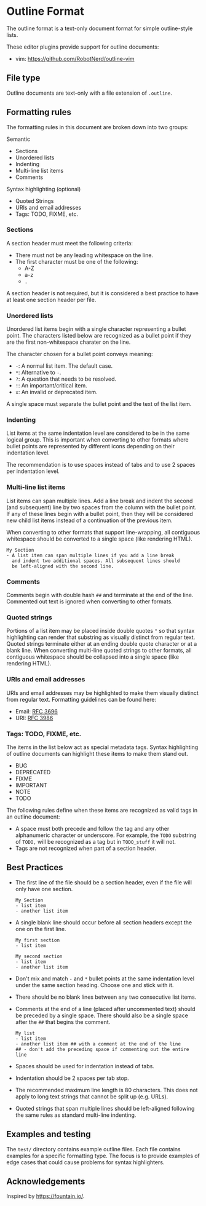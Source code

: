 # Outline Format

The outline format is a text-only document format for simple
outline-style lists.

These editor plugins provide support for outline documents:
- vim: https://github.com/RobotNerd/outline-vim

## File type

Outline documents are text-only with a file extension of `.outline`.

## Formatting rules

The formatting rules in this document are broken down into two groups:

Semantic
- Sections
- Unordered lists
- Indenting
- Multi-line list items
- Comments

Syntax highlighting (optional)
- Quoted Strings
- URIs and email addresses
- Tags: TODO, FIXME, etc.

### Sections

A section header must meet the following criteria:
- There must not be any leading whitespace on the line.
- The first character must be one of the following:
  - A-Z
  - a-z
  - `.`

A section header is not required, but it is considered a best
practice to have at least one section header per file.

### Unordered lists

Unordered list items begin with a single character representing a
bullet point. The characters listed below are recognized as a bullet
point if they are the first non-whitespace charater on the line.

The character chosen for a bullet point conveys meaning:
- `-`: A normal list item. The default case.
- `*`: Alternative to `-`.
- `?`: A question that needs to be resolved.
- `!`: An important/critical item.
- `x`: An invalid or deprecated item.

A single space must separate the bullet point and the text of
the list item.

### Indenting

List items at the same indentation level are considered to be in the
same logical group. This is important when converting to other formats
where bullet points are represented by different icons depending on
their indentation level.

The recommendation is to use spaces instead of tabs and to use
2 spaces per indentation level.

### Multi-line list items

List items can span multiple lines. Add a line break and indent the
second (and subsequent) line by two spaces from the column with the
bullet point. If any of these lines begin with a bullet point, then
they will be considered new child list items instead of a continuation
of the previous item.

When converting to other formats that support line-wrapping,
all contiguous whitespace should be converted to a single space (like
rendering HTML).

```
My Section
- A list item can span multiple lines if you add a line break
  and indent two additional spaces. All subsequent lines should
  be left-aligned with the second line.
```

### Comments

Comments begin with double hash `##` and terminate at the end of
the line. Commented out text is ignored when converting to other formats.

### Quoted strings

Portions of a list item may be placed inside double quotes `"` so that
syntax highlighting can render that substring as visually distinct from
regular text. Quoted strings terminate either at an ending double quote
character or at a blank line. When converting multi-line quoted strings
to other formats, all contiguous whitespace should be collapsed into a single
space (like rendering HTML).

### URIs and email addresses

URIs and email addresses may be highlighted to make them visually distinct
from regular text. Formatting guidelines can be found here:
- Email: [RFC 3696](https://tools.ietf.org/html/rfc3696)
- URI: [RFC 3986](https://tools.ietf.org/html/rfc3986)

### Tags: TODO, FIXME, etc.

The items in the list below act as special metadata tags. Syntax
highlighting of outline documents can highlight these items to make
them stand out.

- BUG
- DEPRECATED
- FIXME
- IMPORTANT
- NOTE
- TODO

The following rules define when these items are recognized as valid
tags in an outline document:
- A space must both precede and follow the tag and any other alphanumeric
  character or underscore. For example, the `TODO` substring of `TODO,`
  will be recognized as a tag but in `TODO_stuff` it will not.
- Tags are not recognized when part of a section header.

## Best Practices

- The first line of the file should be a section header, even
  if the file will only have one section.

  ```
  My Section
  - list item
  - another list item
  ```

- A single blank line should occur before all section headers
  except the one on the first line.

  ```
  My first section
  - list item

  My second section
  - list item
  - another list item
  ```

- Don't mix and match `-` and `*` bullet points at the same indentation
  level under the same section heading. Choose one and stick with it.
- There should be no blank lines between any two consecutive list items.
- Comments at the end of a line (placed after uncommented text)
  should be preceded by a single space. There should also be a single
  space after the `##` that begins the comment.

  ```
  My list
  - list item
  - another list item ## with a comment at the end of the line
  ## - don't add the preceding space if commenting out the entire line
  ```

- Spaces should be used for indentation instead of tabs.
- Indentation should be 2 spaces per tab stop.
- The recommended maximum line length is 80 characters.
  This does not apply to long text strings that cannot be split up
  (e.g. URLs).
- Quoted strings that span multiple lines should be left-aligned
  following the same rules as standard multi-line indenting.

## Examples and testing

The `test/` directory contains example outline files. Each file
contains examples for a specific formatting type. The focus is to provide
examples of edge cases that could cause problems for syntax highlighters.

## Acknowledgements

Inspired by https://fountain.io/.
